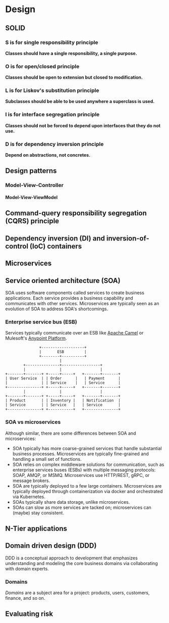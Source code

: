 # Design

## SOLID

### S is for single responsibility principle
**Classes should have a single responsibility, a single purpose.**

### O is for open/closed principle
**Classes should be open to extension but closed to modification.**

### L is for Liskov's substitution principle
**Subclasses should be able to be used anywhere a superclass is used.**

### I is for interface segregation principle
**Classes should not be forced to depend upon interfaces that they do not use.**

### D is for dependency inversion principle
**Depend on abstractions, not concretes.**

## Design patterns

### Model-View-Controller

#### Model-View-ViewModel

## Command-query responsibility segregation (CQRS) principle

## Dependency inversion (DI) and inversion-of-control (IoC) containers

## Microservices

## Service oriented architecture (SOA)
SOA uses software components called services to create business applications.
Each service provides a business capability and communicates with other services. Microservices are typically seen as an evolution of SOA to address
SOA's shortcomings.

### Enterprise service bus (ESB)
Services typically communicate over an ESB like [Apache Camel](https://camel.apache.org/) or Mulesoft's [Anypoint Platform](https://www.mulesoft.com/platform/enterprise-integration).

```
               +-------------------+
               |       ESB         |
               +--------+----------+
                        |
        +---------------+-----------------+
        |               |                 |
+-------+-------+ +-----+-----+   +-------+-------+
| User Service  | | Order      |   | Payment      |
|               | | Service    |   | Service      |
+---------------+ +-----+-----+   +-------+-------+
        |               |                 |
+-------+-------+ +-----+-----+   +-------+-------+
| Product       | | Inventory |   | Notification  |
| Service       | | Service   |   | Service       |
+---------------+ +-----------+   +---------------+
```

### SOA vs microservices
Although similar, there are some differences between SOA and microservices:
- SOA typically has more coarse-grained services that handle substantial business processes. Microservices are typically fine-grained and handling a small set of functions.
- SOA relies on complex middleware solutions for communication, such as enterprise services buses (ESBs) with multiple messaging protocols: SOAP, AMQP, or MSMQ. Microservices use HTTP/REST, gRPC, or message brokers.
- SOA are typically deployed to a few large containers. Microservices are typically deployed through containerization via docker and orchestrated via Kubernetes.
- SOAs typically share data storage, unlike microservices.
- SOAs can slow as more services are tacked on; microservices can (maybe) stay consistent.

## N-Tier applications

## Domain driven design (DDD)
DDD is a conceptual approach to development that emphasizes understanding and modeling the core business domains via collaborating with domain experts.

### Domains
*Domains* are a subject area for a project: products, users, customers, finance,
and so on.

## Evaluating risk